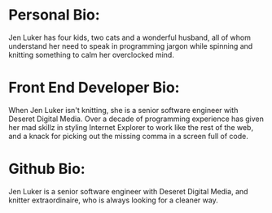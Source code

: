# Personal Bio:
Jen Luker has four kids, two cats and a wonderful husband, all of whom understand her need to speak in programming jargon while spinning and knitting something to calm her overclocked mind.

# Front End Developer Bio:
When Jen Luker isn't knitting, she is a senior software engineer with Deseret Digital Media. Over a decade of programming experience has given her mad skillz in styling Internet Explorer to work like the rest of the web, and a knack for picking out the missing comma in a screen full of code.

# Github Bio:
Jen Luker is a senior software engineer with Deseret Digital Media, and knitter extraordinaire, who is always looking for a cleaner way.


